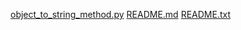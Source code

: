 [object_to_string_method.py](./object_to_string_method.py)
[README.md](./README.md)
[README.txt](./README.txt)
